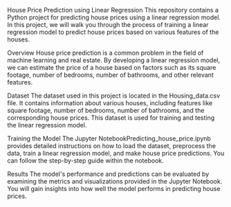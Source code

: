 House Price Prediction using Linear Regression
This repository contains a Python project for predicting house prices using a linear regression model. In this project, we will walk you through the process of training a linear regression model to predict house prices based on various features of the houses.

Overview
House price prediction is a common problem in the field of machine learning and real estate. By developing a linear regression model, we can estimate the price of a house based on factors such as its square footage, number of bedrooms, number of bathrooms, and other relevant features.

Dataset
The dataset used in this project is located in the Housing_data.csv file. It contains information about various houses, including features like square footage, number of bedrooms, number of bathrooms, and the corresponding house prices. This dataset is used for training and testing the linear regression model.

Training the Model
The Jupyter NotebookPredicting_house_price.ipynb provides detailed instructions on how to load the dataset, preprocess the data, train a linear regression model, and make house price predictions. You can follow the step-by-step guide within the notebook.

Results
The model's performance and predictions can be evaluated by examining the metrics and visualizations provided in the Jupyter Notebook. You will gain insights into how well the model performs in predicting house prices.
